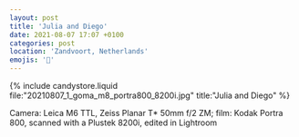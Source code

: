 ```yaml
---
layout: post
title: 'Julia and Diego'
date: 2021-08-07 17:07 +0100
categories: post
location: 'Zandvoort, Netherlands'
emojis: '🔞'
---
```


{% include candystore.liquid file:"20210807_1_goma_m8_portra800_8200i.jpg" title:"Julia and Diego" %}

Camera: Leica M6 TTL, Zeiss Planar T\* 50mm f/2 ZM; film: Kodak Portra 800, scanned with a Plustek 8200i, edited in Lightroom
